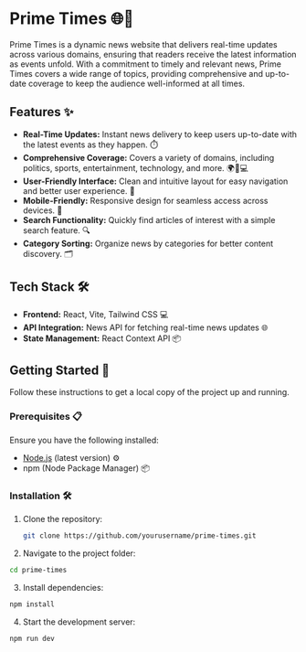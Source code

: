 # Prime Times 🌐📰

Prime Times is a dynamic news website that delivers real-time updates across various domains, ensuring that readers receive the latest information as events unfold. With a commitment to timely and relevant news, Prime Times covers a wide range of topics, providing comprehensive and up-to-date coverage to keep the audience well-informed at all times.

## Features ✨

- **Real-Time Updates:** Instant news delivery to keep users up-to-date with the latest events as they happen. ⏱️
- **Comprehensive Coverage:** Covers a variety of domains, including politics, sports, entertainment, technology, and more. 🌍📱💻
- **User-Friendly Interface:** Clean and intuitive layout for easy navigation and better user experience. 🧭
- **Mobile-Friendly:** Responsive design for seamless access across devices. 📱
- **Search Functionality:** Quickly find articles of interest with a simple search feature. 🔍
- **Category Sorting:** Organize news by categories for better content discovery. 🗂️

## Tech Stack 🛠️

- **Frontend:** React, Vite, Tailwind CSS 💻
- **API Integration:** News API for fetching real-time news updates 🌐
- **State Management:** React Context API 📦

## Getting Started 🚀

Follow these instructions to get a local copy of the project up and running.

### Prerequisites 📋

Ensure you have the following installed:

- [Node.js](https://nodejs.org/) (latest version) ⚙️
- npm (Node Package Manager) 📦

### Installation 🛠️

1. Clone the repository:
   ```bash
   git clone https://github.com/yourusername/prime-times.git 
   ```

2. Navigate to the project folder:
 ```bash
 cd prime-times
 ```

3. Install dependencies:
```bash
npm install
```

4. Start the development server:
```bash
npm run dev
```




